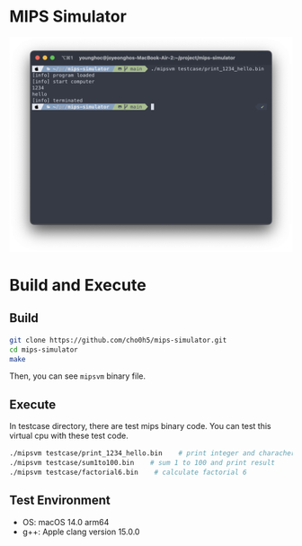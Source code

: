 # MIPS Simulator
![demo image](img/demo.png)

# Build and Execute
## Build
```sh
git clone https://github.com/cho0h5/mips-simulator.git
cd mips-simulator
make
```
Then, you can see `mipsvm` binary file.

## Execute
In testcase directory, there are test mips binary code.
You can test this virtual cpu with these test code.
```sh
./mipsvm testcase/print_1234_hello.bin    # print integer and charachers
./mipsvm testcase/sum1to100.bin    # sum 1 to 100 and print result
./mipsvm testcase/factorial6.bin    # calculate factorial 6
```

## Test Environment
- OS: macOS 14.0 arm64
- g++: Apple clang version 15.0.0
